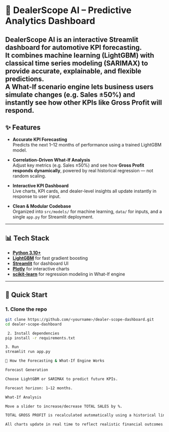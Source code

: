 # 🚗 DealerScope AI – Predictive Analytics Dashboard

DealerScope AI is an **interactive Streamlit dashboard** for automotive KPI forecasting.  
It combines **machine learning (LightGBM)** with **classical time series modeling (SARIMAX)** to provide accurate, explainable, and flexible predictions.  
A **What-If scenario engine** lets business users simulate changes (e.g. Sales ±50%) and instantly see **how other KPIs like Gross Profit will respond.**
---

## ✨ Features
- **Accurate KPI Forecasting**  
  Predicts the next 1–12 months of performance using a trained LightGBM model.
  
- **Correlation-Driven What-If Analysis**  
  Adjust key metrics (e.g. Sales ±50%) and see how **Gross Profit responds dynamically**, powered by real historical regression — not random scaling.
  
- **Interactive KPI Dashboard**  
  Live charts, KPI cards, and dealer-level insights all update instantly in response to user input.
  
- **Clean & Modular Codebase**  
  Organized into `src/models/` for machine learning, `data/` for inputs, and a single `app.py` for Streamlit deployment.

---

## 📊 Tech Stack
- **[Python 3.10+](https://www.python.org/)**  
- **[LightGBM](https://lightgbm.readthedocs.io/)** for fast gradient boosting  
- **[Streamlit](https://streamlit.io/)** for dashboard UI  
- **[Plotly](https://plotly.com/python/)** for interactive charts  
- **[scikit-learn](https://scikit-learn.org/)** for regression modeling in What-If engine  

---

## 🚀 Quick Start

### 1. Clone the repo
```bash
git clone https://github.com/<yourname>/dealer-scope-dashboard.git
cd dealer-scope-dashboard

 2. Install dependencies
pip install -r requirements.txt

3. Run
streamlit run app.py

🧠 How the Forecasting & What-If Engine Works

Forecast Generation

Choose LightGBM or SARIMAX to predict future KPIs.

Forecast horizon: 1–12 months.

What-If Analysis

Move a slider to increase/decrease TOTAL SALES by %.

TOTAL GROSS PROFIT is recalculated automatically using a historical linear regression between Sales and Profit.

All charts update in real time to reflect realistic financial outcomes.

